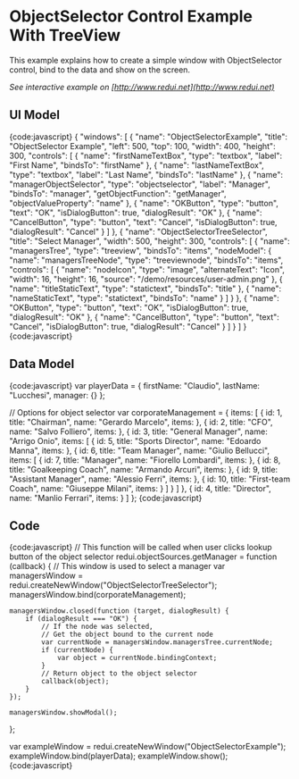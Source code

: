 # ObjectSelector Control Example With TreeView

This example explains how to create a simple window with ObjectSelector control, bind to the data and show on the screen.

_See interactive example on [http://www.redui.net](http://www.redui.net)_

## UI Model

{code:javascript}
{
    "windows": [
        {
            "name": "ObjectSelectorExample",
            "title": "ObjectSelector Example",
            "left": 500,
            "top": 100,
            "width": 400,
            "height": 300,
            "controls": [
                {
                    "name": "firstNameTextBox",
                    "type": "textbox",
                    "label": "First Name",
                    "bindsTo": "firstName"
                },
                {
                    "name": "lastNameTextBox",
                    "type": "textbox",
                    "label": "Last Name",
                    "bindsTo": "lastName"
                },
                {
                    "name": "managerObjectSelector",
                    "type": "objectselector",
                    "label": "Manager",
                    "bindsTo": "manager",
                    "getObjectFunction": "getManager",
                    "objectValueProperty": "name"
                },
                {
                    "name": "OKButton",
                    "type": "button",
                    "text": "OK",
                    "isDialogButton": true,
                    "dialogResult": "OK"
                },
                {
                    "name": "CancelButton",
                    "type": "button",
                    "text": "Cancel",
                    "isDialogButton": true,
                    "dialogResult": "Cancel"
                }
            ]
        },
        {
            "name": "ObjectSelectorTreeSelector",
            "title": "Select Manager",
            "width": 500,
            "height": 300,
            "controls": [
                {
                    "name": "managersTree",
                    "type": "treeview",
                    "bindsTo": "items",
                    "nodeModel": {
                        "name": "managersTreeNode",
                        "type": "treeviewnode",
                        "bindsTo": "items",
                        "controls": [
                            {
                                "name": "nodeIcon",
                                "type": "image",
                                "alternateText": "Icon",
                                "width": 16,
                                "height": 16,
                                "source": "/demo/resources/user-admin.png"
                            },
                            {
                                "name": "titleStaticText",
                                "type": "statictext",
                                "bindsTo": "title"
                            },
                            {
                                "name": "nameStaticText",
                                "type": "statictext",
                                "bindsTo": "name"
                            }
                        ]
                    }
                },
                {
                    "name": "OKButton",
                    "type": "button",
                    "text": "OK",
                    "isDialogButton": true,
                    "dialogResult": "OK"
                },
                {
                    "name": "CancelButton",
                    "type": "button",
                    "text": "Cancel",
                    "isDialogButton": true,
                    "dialogResult": "Cancel"
                }
            ]
        }
    ]
}
{code:javascript}

## Data Model

{code:javascript}
var playerData = {
	firstName: "Claudio",
	lastName: "Lucchesi",
	manager: {}
};

// Options for object selector
var corporateManagement = {
	items: [
		{
			id: 1,
			title: "Chairman",
			name: "Gerardo Marcelo",
			items: []()
		},
		{
			id: 2,
			title: "CFO",
			name: "Salvo Folliero",
			items: []()
		},
		{
			id: 3,
			title: "General Manager",
			name: "Arrigo Onio",
			items: [
				{
					id: 5,
					title: "Sports Director",
					name: "Edoardo Manna",
					items: []()
				},
				{
					id: 6,
					title: "Team Manager",
					name: "Giulio Bellucci",
					items: [
						{
							id: 7,
							title: "Manager",
							name: "Fiorello Lombardi",
							items: []()
						},
						{
							id: 8,
							title: "Goalkeeping Coach",
							name: "Armando Arcuri",
							items: []()
						},
						{
							id: 9,
							title: "Assistant Manager",
							name: "Alessio Ferri",
							items: []()
						},
						{
							id: 10,
							title: "First-team Coach",
							name: "Giuseppe Milani",
							items: []()
						}
					]
				}
			]
		},
		{
			id: 4,
			title: "Director",
			name: "Manlio Ferrari",
			items: []()
		}
	]
};
{code:javascript}

## Code

{code:javascript}
// This function will be called when user clicks lookup button of the object selector
redui.objectSources.getManager = function (callback) {
	// This window is used to select a manager
	var managersWindow = redui.createNewWindow("ObjectSelectorTreeSelector");
	managersWindow.bind(corporateManagement);

	managersWindow.closed(function (target, dialogResult) {
		if (dialogResult === "OK") {
			// If the node was selected,
			// Get the object bound to the current node
			var currentNode = managersWindow.managersTree.currentNode;
			if (currentNode) {
				var object = currentNode.bindingContext;
			}
			// Return object to the object selector
			callback(object);
		}
	});

	managersWindow.showModal();
};

var exampleWindow = redui.createNewWindow("ObjectSelectorExample");
exampleWindow.bind(playerData);
exampleWindow.show();
{code:javascript}